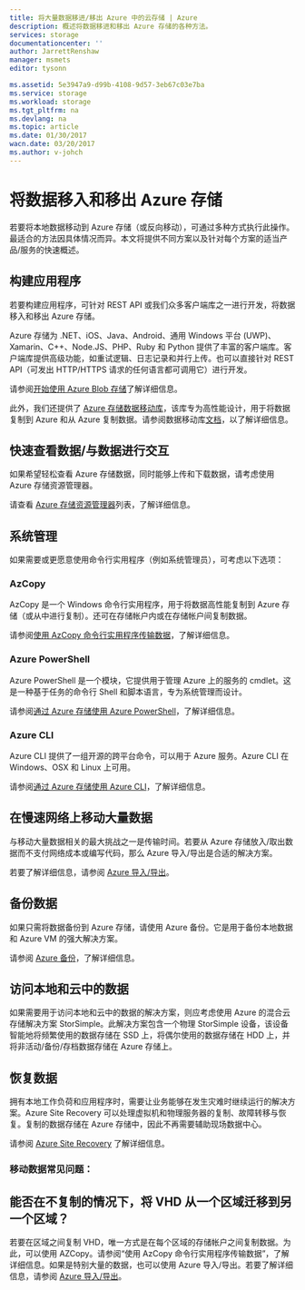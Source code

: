 ```yaml
---
title: 将大量数据移进/移出 Azure 中的云存储 | Azure
description: 概述将数据移进和移出 Azure 存储的各种方法。
services: storage
documentationcenter: ''
author: JarrettRenshaw
manager: msmets
editor: tysonn

ms.assetid: 5e3947a9-d99b-4108-9d57-3eb67c03e7ba
ms.service: storage
ms.workload: storage
ms.tgt_pltfrm: na
ms.devlang: na
ms.topic: article
ms.date: 01/30/2017
wacn.date: 03/20/2017
ms.author: v-johch
---
```


# 将数据移入和移出 Azure 存储
若要将本地数据移动到 Azure 存储（或反向移动），可通过多种方式执行此操作。最适合的方法因具体情况而异。本文将提供不同方案以及针对每个方案的适当产品/服务的快速概述。

## 构建应用程序
若要构建应用程序，可针对 REST API 或我们众多客户端库之一进行开发，将数据移入和移出 Azure 存储。

Azure 存储为 .NET、iOS、Java、Android、通用 Windows 平台 (UWP)、Xamarin、C++、Node.JS、PHP、Ruby 和 Python 提供了丰富的客户端库。客户端库提供高级功能，如重试逻辑、日志记录和并行上传。也可以直接针对 REST API（可发出 HTTP/HTTPS 请求的任何语言都可调用它）进行开发。

请参阅[开始使用 Azure Blob 存储](./storage-dotnet-how-to-use-blobs.md)了解详细信息。

此外，我们还提供了 [Azure 存储数据移动库](https://www.nuget.org/packages/Microsoft.Azure.Storage.DataMovement)，该库专为高性能设计，用于将数据复制到 Azure 和从 Azure 复制数据。请参阅数据移动库[文档](https://github.com/Azure/azure-storage-net-data-movement)，以了解详细信息。

## 快速查看数据/与数据进行交互
如果希望轻松查看 Azure 存储数据，同时能够上传和下载数据，请考虑使用 Azure 存储资源管理器。

请查看 [Azure 存储资源管理器](./storage-explorers.md)列表，了解详细信息。

## 系统管理
如果需要或更愿意使用命令行实用程序（例如系统管理员），可考虑以下选项：

### AzCopy
AzCopy 是一个 Windows 命令行实用程序，用于将数据高性能复制到 Azure 存储（或从中进行复制）。还可在存储帐户内或在存储帐户间复制数据。

请参阅[使用 AzCopy 命令行实用程序传输数据](./storage-use-azcopy.md)，了解详细信息。

### Azure PowerShell
Azure PowerShell 是一个模块，它提供用于管理 Azure 上的服务的 cmdlet。这是一种基于任务的命令行 Shell 和脚本语言，专为系统管理而设计。

请参阅[通过 Azure 存储使用 Azure PowerShell](./storage-powershell-guide-full.md)，了解详细信息。

### Azure CLI
Azure CLI 提供了一组开源的跨平台命令，可以用于 Azure 服务。Azure CLI 在 Windows、OSX 和 Linux 上可用。

请参阅[通过 Azure 存储使用 Azure CLI](./storage-azure-cli.md)，了解详细信息。

## 在慢速网络上移动大量数据
与移动大量数据相关的最大挑战之一是传输时间。若要从 Azure 存储放入/取出数据而不支付网络成本或编写代码，那么 Azure 导入/导出是合适的解决方案。

若要了解详细信息，请参阅 [Azure 导入/导出](./storage-import-export-service.md)。

## 备份数据

如果只需将数据备份到 Azure 存储，请使用 Azure 备份。它是用于备份本地数据和 Azure VM 的强大解决方案。

请参阅 [Azure 备份](../backup/backup-introduction-to-azure-backup.md)，了解详细信息。

## 访问本地和云中的数据
如果需要用于访问本地和云中的数据的解决方案，则应考虑使用 Azure 的混合云存储解决方案 StorSimple。此解决方案包含一个物理 StorSimple 设备，该设备智能地将频繁使用的数据存储在 SSD 上，将偶尔使用的数据存储在 HDD 上，并将非活动/备份/存档数据存储在 Azure 存储上。

## 恢复数据
拥有本地工作负荷和应用程序时，需要让业务能够在发生灾难时继续运行的解决方案。Azure Site Recovery 可以处理虚拟机和物理服务器的复制、故障转移与恢复。复制的数据存储在 Azure 存储中，因此不再需要辅助现场数据中心。

请参阅 [Azure Site Recovery](../site-recovery/site-recovery-overview.md) 了解详细信息。
### 移动数据常见问题：
## 能否在不复制的情况下，将 VHD 从一个区域迁移到另一个区域？
若要在区域之间复制 VHD，唯一方式是在每个区域的存储帐户之间复制数据。为此，可以使用 AZCopy。请参阅“使用 AzCopy 命令行实用程序传输数据”，了解详细信息。如果是特别大量的数据，也可以使用 Azure 导入/导出。若要了解详细信息，请参阅 [Azure 导入/导出](./storage-import-export-service.md)。

<!---HONumber=Mooncake_0313_2017-->
<!--Update_Description: add import/export service content-->